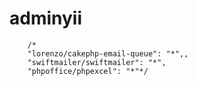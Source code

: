 # adminyii


        /*
        "lorenzo/cakephp-email-queue": "*",,
        "swiftmailer/swiftmailer": "*",
        "phpoffice/phpexcel": "*"*/
